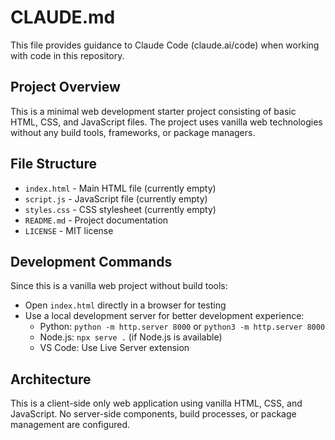 # CLAUDE.md

This file provides guidance to Claude Code (claude.ai/code) when working with code in this repository.

## Project Overview

This is a minimal web development starter project consisting of basic HTML, CSS, and JavaScript files. The project uses vanilla web technologies without any build tools, frameworks, or package managers.

## File Structure

- `index.html` - Main HTML file (currently empty)
- `script.js` - JavaScript file (currently empty) 
- `styles.css` - CSS stylesheet (currently empty)
- `README.md` - Project documentation
- `LICENSE` - MIT license

## Development Commands

Since this is a vanilla web project without build tools:

- Open `index.html` directly in a browser for testing
- Use a local development server for better development experience:
  - Python: `python -m http.server 8000` or `python3 -m http.server 8000`
  - Node.js: `npx serve .` (if Node.js is available)
  - VS Code: Use Live Server extension

## Architecture

This is a client-side only web application using vanilla HTML, CSS, and JavaScript. No server-side components, build processes, or package management are configured.